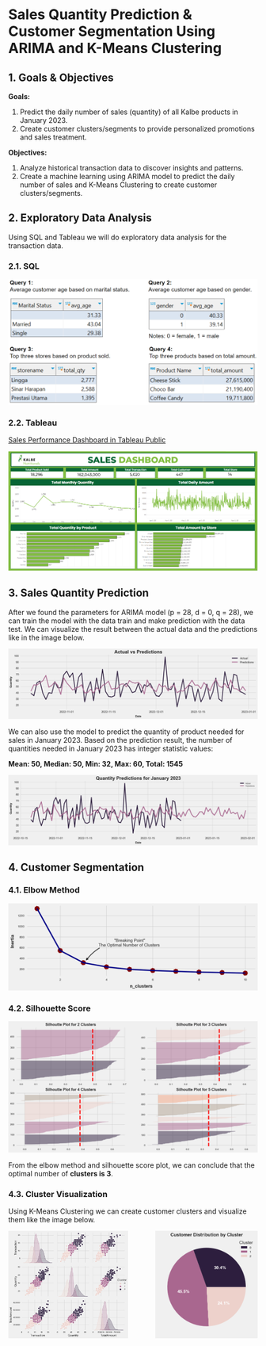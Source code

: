 # Sales Quantity Prediction & Customer Segmentation Using ARIMA and K-Means Clustering

## 1. Goals & Objectives
**Goals:**
1. Predict the daily number of sales (quantity) of all Kalbe products in January 2023.
2. Create customer clusters/segments to provide personalized promotions and sales treatment.

**Objectives:**
1. Analyze historical transaction data to discover insights and patterns.
2. Create a machine learning using ARIMA model to predict the daily number of sales and K-Means Clustering to create customer clusters/segments.

## 2. Exploratory Data Analysis
Using SQL and Tableau we will do exploratory data analysis for the transaction data.
### 2.1. SQL
<p align="center"><img src="images/SQL.png" alt="SQL for Data Transaction"></p>

### 2.2. Tableau
[Sales Performance Dashboard in Tableau Public](https://public.tableau.com/app/profile/oktavian.dwi.putra/viz/KalbeNutrionals-SalesPerformanceDashboard/Dashboard)
<p align="center"><img src="images/Sales Performance Dashboard.png" alt="Sales Perfromance Dashboard Using Tableau"></p>

## 3. Sales Quantity Prediction
After we found the parameters for ARIMA model (p = 28, d = 0, q = 28), we can train the model with the data train and make prediction with the data test. We can visualize the result between the actual data and the predictions like in the image below.
<p align="center"><img src="images/Actual Vs Predictions.png" alt="The Number of Products Sold Actual Vs Predictions"></p>

We can also use the model to predict the quantity of product needed for sales in January 2023. Based on the prediction result, the number of quantities needed in January 2023 has integer statistic values:<br>

**Mean: 50, Median: 50, Min: 32, Max: 60, Total: 1545**
<p align="center"><img src="images/Quantity Predictions for January 2023.png" alt="Quantity Predictions for January 2023"></p>

## 4. Customer Segmentation
### 4.1. Elbow Method
<img src="images/Elbow Method.png" alt="Elbow Method">

### 4.2. Silhouette Score
<img src="images/Silhouette Score.png" alt="Silhouette Score">

From the elbow method and silhouette score plot, we can conclude that the optimal number of **clusters is 3**.

### 4.3. Cluster Visualization
Using K-Means Clustering we can create customer clusters and visualize them like the image below.
<div style="display: flex; justify-content: space-between;">
  <img src="images/Pairplot Cluster.png" alt="Pairplot Cluster" style="width: 48%;" >
  <img src="images/Pie Chart Cluster.png" alt="Pie Chart Cluster" style="width: 41%;">
</div>












